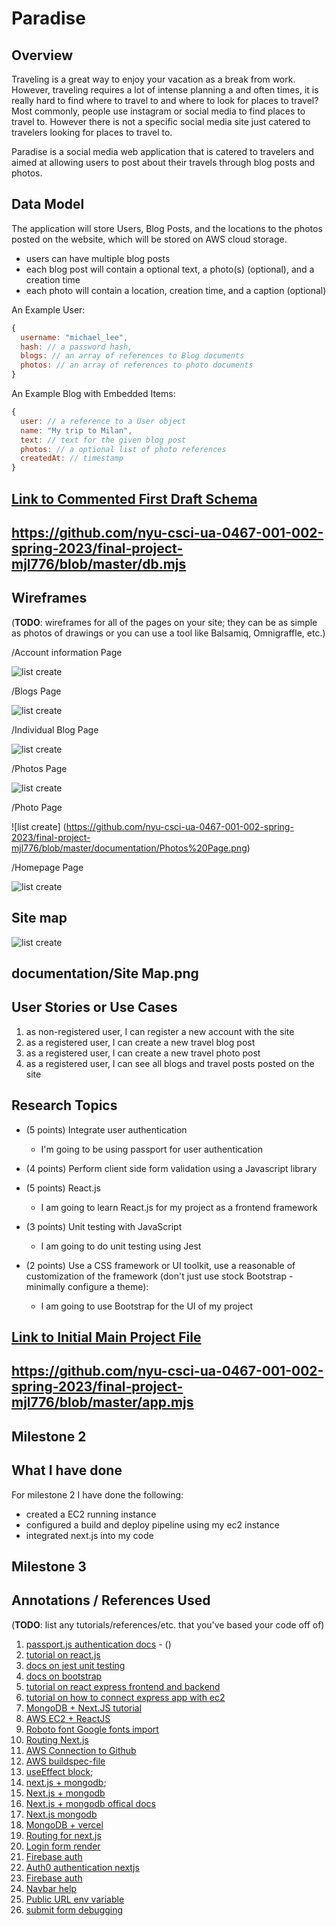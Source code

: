 

# Paradise

## Overview

Traveling is a great way to enjoy your vacation as a break from work. However, traveling requires a lot of intense planning a
and often times, it is really hard to find where to travel to and where to look for places to travel? Most commonly, people use instagram or social media to find places to travel to. However there is not a specific social media site just catered to travelers looking for places to travel to. 

Paradise is a social media web application that is catered to travelers and aimed at allowing users to post about their travels through blog posts and photos. 

## Data Model

The application will store Users, Blog Posts, and the locations to the photos posted on the website, which will be stored on
AWS cloud storage.  

* users can have multiple blog posts
* each blog post will contain a optional text, a photo(s) (optional), and a creation time
* each photo will contain a location, creation time, and a caption (optional)


An Example User:

```javascript
{
  username: "michael_lee",
  hash: // a password hash,
  blogs: // an array of references to Blog documents
  photos: // an array of references to photo documents 
}
```

An Example Blog with Embedded Items:

```javascript
{
  user: // a reference to a User object
  name: "My trip to Milan",
  text: // text for the given blog post
  photos: // a optional list of photo references 
  createdAt: // timestamp
}
```

## [Link to Commented First Draft Schema](db.mjs) 

## https://github.com/nyu-csci-ua-0467-001-002-spring-2023/final-project-mjl776/blob/master/db.mjs

## Wireframes

(__TODO__: wireframes for all of the pages on your site; they can be as simple as photos of drawings or you can use a tool like Balsamiq, Omnigraffle, etc.)

/Account information Page

![list create](https://github.com/nyu-csci-ua-0467-001-002-spring-2023/final-project-mjl776/blob/master/documentation/Account%20Page.png)

/Blogs Page

![list create](https://github.com/nyu-csci-ua-0467-001-002-spring-2023/final-project-mjl776/blob/master/documentation/Blogs%20Page.png)

/Individual Blog Page

![list create](https://github.com/nyu-csci-ua-0467-001-002-spring-2023/final-project-mjl776/blob/master/documentation/Blog%20Page.png)

/Photos Page

![list create](https://github.com/nyu-csci-ua-0467-001-002-spring-2023/final-project-mjl776/blob/master/documentation/Photos%20page.png)

/Photo Page

![list create] (https://github.com/nyu-csci-ua-0467-001-002-spring-2023/final-project-mjl776/blob/master/documentation/Photos%20Page.png)

/Homepage Page

![list create](https://github.com/nyu-csci-ua-0467-001-002-spring-2023/final-project-mjl776/blob/master/documentation/Homepage.png)

## Site map

![list create](https://github.com/nyu-csci-ua-0467-001-002-spring-2023/final-project-mjl776/blob/master/documentation/Site%20Map.png)


## documentation/Site Map.png

## User Stories or Use Cases

1. as non-registered user, I can register a new account with the site
2. as a registered user, I can create a new travel blog post
3. as a registered user, I can create a new travel photo post 
4. as a registered user, I can see all blogs and travel posts posted on the site

## Research Topics

* (5 points) Integrate user authentication
    * I'm going to be using passport for user authentication
* (4 points) Perform client side form validation using a Javascript library
* (5 points) React.js
    * I am going to learn React.js for my project as a frontend framework 

* (3 points) Unit testing with JavaScript
  * I am going to do unit testing using Jest

* (2 points) Use a CSS framework or UI toolkit, use a reasonable of customization of the framework (don't just use stock Bootstrap - minimally configure a theme):
  * I am going to use Bootstrap for the UI of my project

## [Link to Initial Main Project File](app.mjs) 

## https://github.com/nyu-csci-ua-0467-001-002-spring-2023/final-project-mjl776/blob/master/app.mjs

## Milestone 2

## What I have done 

For milestone 2 I have done the following:

- created a EC2 running instance 
- configured a build and deploy pipeline using my ec2 instance
- integrated next.js into my code 

## Milestone 3

##

## Annotations / References Used

(__TODO__: list any tutorials/references/etc. that you've based your code off of)

1. [passport.js authentication docs](http://passportjs.org/docs) - ()
2. [tutorial on react.js](https://www.w3schools.com/REACT/DEFAULT.ASP) 
3. [docs on jest unit testing](https://jestjs.io/docs/tutorial-react)
4. [docs on bootstrap](https://getbootstrap.com/docs/5.3/getting-started/introduction/)
5. [tutorial on react express frontend and backend](https://www.freecodecamp.org/news/create-a-react-frontend-a-node-express-backend-and-connect-them-together-c5798926047c/)
6. [tutorial on how to connect express app with ec2](https://gist.github.com/rmiyazaki6499/b564b40e306707c8ff6ca9c67d38fb6f?permalink_comment_id=3846281)
7. [MongoDB + Next.JS tutorial](https://blog.openreplay.com/a-complete-guide-to-nextjs-plus-mongodb/)
8. [AWS EC2 + ReactJS](https://blog.devgenius.io/deploy-a-reactjs-application-to-aws-ec2-instance-using-aws-codepipeline-3df5e4157028)
9. [Roboto font Google fonts import](https://fonts.google.com/specimen/Roboto)
10. [Routing Next.js](https://nextjs.org/docs/routing/introduction)
11. [AWS Connection to Github](https://docs.aws.amazon.com/codepipeline/latest/userguide/connections-github.html)
12. [AWS buildspec-file](https://www.youtube.com/watch?v=yJe4ynOBzXA)
13. [useEffect block](https://legacy.reactjs.org/docs/hooks-effect.html); 
14. [next.js + mongodb](https://www.youtube.com/watch?v=mOvW3iheF14&t=397s);
15. [Next.js + mongodb](https://www.section.io/engineering-education/build-nextjs-with-mongodb-and-deploy-on-vercel/#pagesindexjs)
16. [Next.js + mongodb offical docs](https://www.mongodb.com/developer/languages/javascript/nextjs-with-mongodb/)
17. [Next.js mongodb](https://stackoverflow.com/questions/69851595/aws-codebuild-node-version-update-not-working)
18. [MongoDB + vercel](https://www.mongodb.com/developer/products/atlas/how-to-connect-mongodb-atlas-to-vercel-using-the-new-integration/)
19. [Routing for next.js](https://nextjs.org/docs/routing/introduction)
20. [Login form render](https://github.com/vercel/next.js/blob/canary/examples/with-passport/components/form.js)
21. [Firebase auth](https://firebase.google.com/docs/auth)
22. [Auth0 authentication nextjs](https://www.youtube.com/watch?v=yufqeJLP1rI)
23. [Firebase auth](https://www.youtube.com/watch?v=BQrE98bP6m4)
24. [Navbar help](https://github.com/CodeWithMarish/responsive-navbar/blob/main/styles/globals.css)
25. [Public URL env variable](https://dev.to/n1ru4l/configure-the-cra-public-url-post-build-with-node-js-and-express-4n8)
26. [submit form debugging](https://daily-dev-tips.com/posts/using-forms-in-nextjs/)
